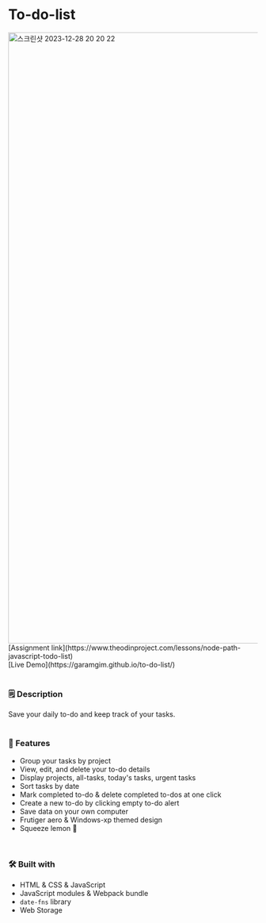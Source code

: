 # To-do-list
<img width="1232" alt="스크린샷 2023-12-28 20 20 22" src="https://github.com/garamgim/to-do-list/assets/126746542/7b456d15-e32f-40d1-beaf-d627402f69e0">
[Assignment link](https://www.theodinproject.com/lessons/node-path-javascript-todo-list) <br>
[Live Demo](https://garamgim.github.io/to-do-list/) <br>
<br>

### 🗒️ Description
Save your daily to-do and keep track of your tasks.
<br><br>

### 📱 Features
* Group your tasks by project
* View, edit, and delete your to-do details
* Display projects, all-tasks, today's tasks, urgent tasks
* Sort tasks by date
* Mark completed to-do & delete completed to-dos at one click
* Create a new to-do by clicking empty to-do alert
* Save data on your own computer
* Frutiger aero & Windows-xp themed design
* Squeeze lemon &#127819;
<br>

### 🛠️ Built with
* HTML & CSS & JavaScript
* JavaScript modules & Webpack bundle
* `date-fns` library
* Web Storage
